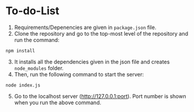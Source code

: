 # To-do-List

1. Requirements/Depenencies are given in `package.json` file.
2. Clone the repository and go to the top-most level of the repository and run the command:
```
npm install
```
3. It installs all the dependencies given in the json file and creates `node_modules` folder.
4. Then, run the following command to start the server:
```
node index.js
```
5. Go to the localhost server (http://127.0.0.1:port). Port number is shown when you run the above command.
